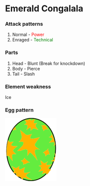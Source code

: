 # Emerald Congalala

### Attack patterns
1. Normal - <span style="color:red">Power</span>
2. Enraged - <span style="color:green">Technical</span>

### Parts
1. Head - Blunt (Break for knockdown)
2. Body - Pierce
3. Tail - Slash 

### Element weakness
Ice

### Egg pattern
![image info](../assets/emerald_congalala.png)